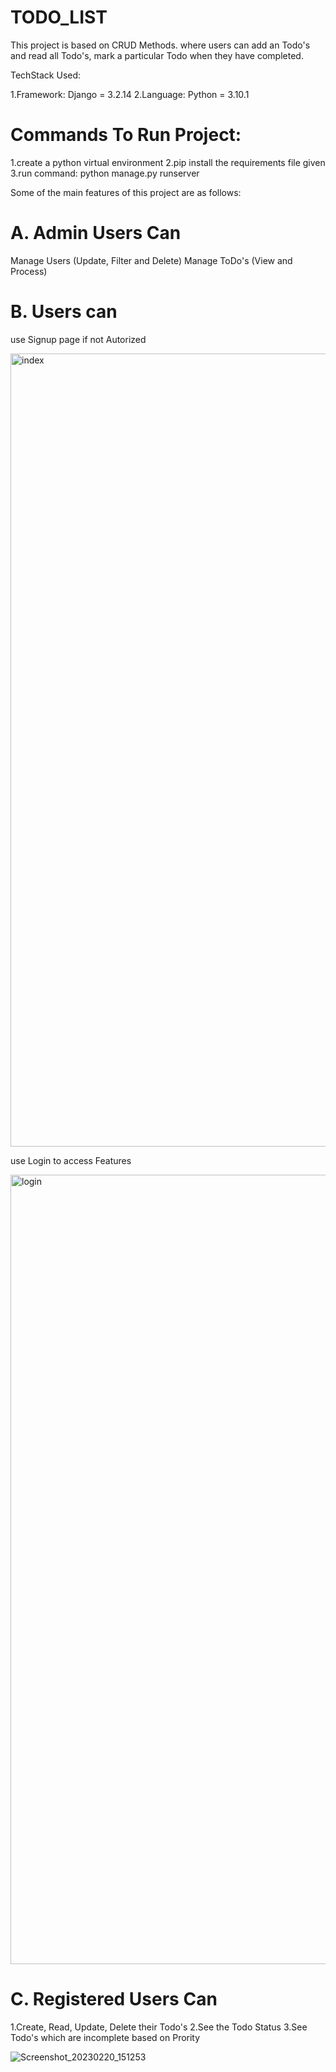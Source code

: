 # TODO_LIST

This project is based on CRUD Methods. where users can add an Todo's and read all Todo's, mark a particular Todo when they have completed.

TechStack Used:

1.Framework: Django = 3.2.14
2.Language: Python = 3.10.1

# Commands To Run Project:

1.create a python virtual environment
2.pip install the requirements file given
3.run command: python manage.py runserver

Some of the main features of this project are as follows:

# A. Admin Users Can
Manage Users (Update, Filter and Delete)
Manage ToDo's (View and Process)

# B. Users can
use Signup page if not Autorized

<img width="1269" alt="index" src="https://user-images.githubusercontent.com/125657703/219637338-f5311471-bb40-4635-9da3-fb8c8e85ecf4.png">

use Login to access Features

<img width="1263" alt="login" src="https://user-images.githubusercontent.com/125657703/219637765-a0505583-17ab-4b29-81c8-b690a0d1c4d0.png">

# C. Registered Users Can
1.Create, Read, Update, Delete their Todo's
2.See the Todo Status
3.See Todo's which are incomplete based on Prority


![Screenshot_20230220_151253](https://user-images.githubusercontent.com/125657703/220070371-dc67a800-4edf-4a5c-be4e-8a9497d453cc.png)




